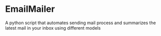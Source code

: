 # EmailMailer
A python script that automates sending mail process and summarizes the latest mail in your inbox using different models
